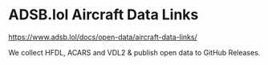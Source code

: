 # ADSB.lol Aircraft Data Links 

<https://www.adsb.lol/docs/open-data/aircraft-data-links/>

We collect HFDL, ACARS and VDL2 & publish open data to GitHub Releases.

